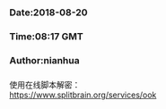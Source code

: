 ###
###    Date:2018-08-20
###   Time:08:17 GMT
###  Author:nianhua
###

使用在线脚本解密：</br>
https://www.splitbrain.org/services/ook
